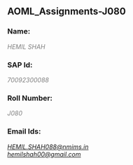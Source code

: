 ## **AOML_Assignments-J080**

### **Name:**
*<span style="color:gray">HEMIL SHAH</span>*

### **SAP Id:**
*<span style="color:gray">70092300088</span>*

### **Roll Number:**
*<span style="color:gray">J080</span>*

### **Email Ids:**
*<span style="color:gray">HEMIL.SHAH088@nmims.in</span>*  
*<span style="color:gray">hemilshah00@gmail.com</span>*

